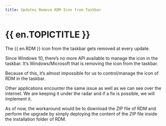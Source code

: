 ```yaml
---
title: Updates Remove RDM Icon from Taskbar
---
```

# {{ en.TOPICTITLE }}
The {{ en.RDM }} icon from the taskbar gets removed at every update.  

Since Windows 10, there’s no more API available to manage the icon in the taskbar. It’s Windows/Microsoft that is removing the icon from the taskbar.  

Because of this, it’s almost impossible for us to control/manage the icon of RDM in the taskbar.  

Other applications encounter the same issue as well as we can see over the internet. We are keeping it under the radar and if a fix is possible, we will implement it.  

As of now, the workaround would be to download the ZIP file of RDM and perform the upgrade by simply deploying the content of the ZIP file inside the installation folder of RDM.
